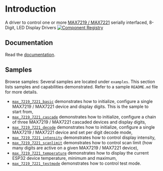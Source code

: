 # Introduction
A driver to control one or more [MAX7219 / MAX7221](https://www.analog.com/en/products/MAX7219.html) serially interfaced, 8-Digit, LED Display Drivers [![Component Registry](https://components.espressif.com/components/gilleszunino/max7219_7221/badge.svg)](https://components.espressif.com/components/gilleszunino/max7219_7221)

## Documentation
Read the [documentation](./components/max7219_7221/README.md).

## Samples
Browse samples:
Several samples are located under `examples`. This section lists samples and capabilities demonstrated. Refer to a sample `README.md` file for more details.
* [`max_7219_7221_basic`](./components/max7219_7221/examples/max7219_7221_basic/README.md) demonstrates how to initialize, configure a single MAX7219 / MAX7221 device and display digits. This is the sample to start from,
* [`max_7219_7221_cascade`](./components/max7219_7221/examples/max7219_7221_cascade/README.md) demonstrates how to initialize, configure a chain of three MAX7219 / MAX7221 cascaded devices and display digits,
* [`max_7219_7221_decode`](./components/max7219_7221/examples/max7219_7221_decode/README.md) demonstrates how to initialize, configure a single MAX7219 / MAX7221 device and set per digit decode mode,
* [`max_7219_7221_intensity`](./components/max7219_7221/examples/max7219_7221_intensity/README.md) demonstrates how to control display intensity,
* [`max_7219_7221_scanlimit`](./components/max7219_7221/examples/max7219_7221_scanlimit/README.md) demonstrates how to control scan limit (how many digits are active on a given MAX7219 / MAX7221 device),
* [`max_7219_7221_temperature`](./components/max7219_7221/examples/max7219_7221_temperature/README.md) demonstrates how to display the current ESP32 device temperature, minimum and maximum,
* [`max_7219_7221_testmode`](./components/max7219_7221/examples/max7219_7221_testmode/README.md) demonstrates how to control test mode.